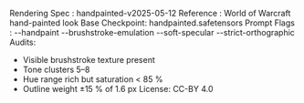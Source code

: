 Rendering Spec : handpainted-v2025-05-12
Reference      : World of Warcraft hand-painted look
Base Checkpoint: handpainted.safetensors
Prompt Flags   :
  --handpaint
  --brushstroke-emulation
  --soft-specular
  --strict-orthographic
Audits:
  * Visible brushstroke texture present
  * Tone clusters 5–8
  * Hue range rich but saturation < 85 %
  * Outline weight ±15 % of 1.6 px
License: CC-BY 4.0
